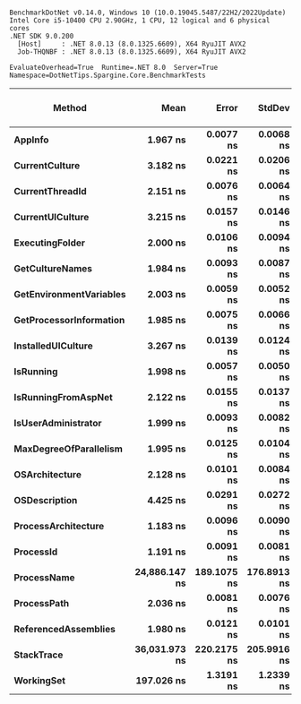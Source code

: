 ```

BenchmarkDotNet v0.14.0, Windows 10 (10.0.19045.5487/22H2/2022Update)
Intel Core i5-10400 CPU 2.90GHz, 1 CPU, 12 logical and 6 physical cores
.NET SDK 9.0.200
  [Host]     : .NET 8.0.13 (8.0.1325.6609), X64 RyuJIT AVX2
  Job-THQNBF : .NET 8.0.13 (8.0.1325.6609), X64 RyuJIT AVX2

EvaluateOverhead=True  Runtime=.NET 8.0  Server=True  
Namespace=DotNetTips.Spargine.Core.BenchmarkTests  

```
| Method                  | Mean          | Error       | StdDev      | StdErr     | Min           | Q1            | Median        | Q3            | Max           | Op/s          | CI99.9% Margin | Iterations | Kurtosis | MValue | Skewness | Rank | LogicalGroup | Baseline | Code Size | Completed Work Items | Lock Contentions | Exceptions | Gen0   | Allocated |
|------------------------ |--------------:|------------:|------------:|-----------:|--------------:|--------------:|--------------:|--------------:|--------------:|--------------:|---------------:|-----------:|---------:|-------:|---------:|-----:|------------- |--------- |----------:|---------------------:|-----------------:|-----------:|-------:|----------:|
| **AppInfo**                 |      **1.967 ns** |   **0.0077 ns** |   **0.0068 ns** |  **0.0018 ns** |      **1.955 ns** |      **1.963 ns** |      **1.968 ns** |      **1.972 ns** |      **1.980 ns** | **508,364,248.8** |       **6.999 ns** |      **14.00** |    **1.972** |  **2.000** |  **-0.0288** |    **2** | *****            | **No**       |   **2,454 B** |                    **-** |                **-** |          **-** |      **-** |         **-** |
| **CurrentCulture**          |      **3.182 ns** |   **0.0221 ns** |   **0.0206 ns** |  **0.0053 ns** |      **3.154 ns** |      **3.164 ns** |      **3.182 ns** |      **3.196 ns** |      **3.226 ns** | **314,246,788.6** |       **7.497 ns** |      **15.00** |    **2.121** |  **2.000** |   **0.2823** |    **4** | *****            | **No**       |     **180 B** |                    **-** |                **-** |          **-** |      **-** |         **-** |
| **CurrentThreadId**         |      **2.151 ns** |   **0.0076 ns** |   **0.0064 ns** |  **0.0018 ns** |      **2.140 ns** |      **2.148 ns** |      **2.150 ns** |      **2.155 ns** |      **2.164 ns** | **465,004,043.5** |       **6.499 ns** |      **13.00** |    **2.364** |  **2.000** |   **0.1984** |    **3** | *****            | **No**       |   **2,431 B** |                    **-** |                **-** |          **-** |      **-** |         **-** |
| **CurrentUICulture**        |      **3.215 ns** |   **0.0157 ns** |   **0.0146 ns** |  **0.0038 ns** |      **3.198 ns** |      **3.204 ns** |      **3.210 ns** |      **3.223 ns** |      **3.250 ns** | **311,041,785.6** |       **7.498 ns** |      **15.00** |    **2.724** |  **2.000** |   **0.9006** |    **4** | *****            | **No**       |     **199 B** |                    **-** |                **-** |          **-** |      **-** |         **-** |
| **ExecutingFolder**         |      **2.000 ns** |   **0.0106 ns** |   **0.0094 ns** |  **0.0025 ns** |      **1.984 ns** |      **1.996 ns** |      **2.000 ns** |      **2.005 ns** |      **2.019 ns** | **500,041,238.9** |       **6.999 ns** |      **14.00** |    **2.343** |  **2.000** |   **0.2011** |    **2** | *****            | **No**       |     **179 B** |                    **-** |                **-** |          **-** |      **-** |         **-** |
| **GetCultureNames**         |      **1.984 ns** |   **0.0093 ns** |   **0.0087 ns** |  **0.0022 ns** |      **1.974 ns** |      **1.978 ns** |      **1.980 ns** |      **1.990 ns** |      **2.003 ns** | **504,039,669.8** |       **7.499 ns** |      **15.00** |    **2.305** |  **2.000** |   **0.7341** |    **2** | *****            | **No**       |     **179 B** |                    **-** |                **-** |          **-** |      **-** |         **-** |
| **GetEnvironmentVariables** |      **2.003 ns** |   **0.0059 ns** |   **0.0052 ns** |  **0.0014 ns** |      **1.993 ns** |      **1.999 ns** |      **2.006 ns** |      **2.007 ns** |      **2.010 ns** | **499,174,998.9** |       **6.999 ns** |      **14.00** |    **1.884** |  **2.000** |  **-0.4969** |    **2** | *****            | **No**       |     **179 B** |                    **-** |                **-** |          **-** |      **-** |         **-** |
| **GetProcessorInformation** |      **1.985 ns** |   **0.0075 ns** |   **0.0066 ns** |  **0.0018 ns** |      **1.975 ns** |      **1.982 ns** |      **1.986 ns** |      **1.989 ns** |      **1.998 ns** | **503,659,841.1** |       **6.999 ns** |      **14.00** |    **2.254** |  **2.000** |   **0.0182** |    **2** | *****            | **No**       |     **179 B** |                    **-** |                **-** |          **-** |      **-** |         **-** |
| **InstalledUICulture**      |      **3.267 ns** |   **0.0139 ns** |   **0.0124 ns** |  **0.0033 ns** |      **3.250 ns** |      **3.256 ns** |      **3.268 ns** |      **3.275 ns** |      **3.292 ns** | **306,061,507.9** |       **6.998 ns** |      **14.00** |    **2.009** |  **2.000** |   **0.2634** |    **4** | *****            | **No**       |      **81 B** |                    **-** |                **-** |          **-** |      **-** |         **-** |
| **IsRunning**               |      **1.998 ns** |   **0.0057 ns** |   **0.0050 ns** |  **0.0013 ns** |      **1.989 ns** |      **1.995 ns** |      **1.997 ns** |      **1.999 ns** |      **2.008 ns** | **500,602,990.5** |       **6.999 ns** |      **14.00** |    **2.626** |  **2.000** |   **0.4430** |    **2** | *****            | **No**       |     **179 B** |                    **-** |                **-** |          **-** |      **-** |         **-** |
| **IsRunningFromAspNet**     |      **2.122 ns** |   **0.0155 ns** |   **0.0137 ns** |  **0.0037 ns** |      **2.097 ns** |      **2.118 ns** |      **2.122 ns** |      **2.132 ns** |      **2.139 ns** | **471,293,995.0** |       **6.998 ns** |      **14.00** |    **2.005** |  **2.000** |  **-0.6341** |    **3** | *****            | **No**       |     **179 B** |                    **-** |                **-** |          **-** |      **-** |         **-** |
| **IsUserAdministrator**     |      **1.999 ns** |   **0.0093 ns** |   **0.0082 ns** |  **0.0022 ns** |      **1.984 ns** |      **1.993 ns** |      **2.000 ns** |      **2.004 ns** |      **2.012 ns** | **500,262,069.6** |       **6.999 ns** |      **14.00** |    **1.874** |  **2.000** |  **-0.0889** |    **2** | *****            | **No**       |     **179 B** |                    **-** |                **-** |          **-** |      **-** |         **-** |
| **MaxDegreeOfParallelism**  |      **1.995 ns** |   **0.0125 ns** |   **0.0104 ns** |  **0.0029 ns** |      **1.981 ns** |      **1.988 ns** |      **1.993 ns** |      **2.002 ns** |      **2.017 ns** | **501,232,999.0** |       **6.499 ns** |      **13.00** |    **2.075** |  **2.000** |   **0.5109** |    **2** | *****            | **No**       |     **179 B** |                    **-** |                **-** |          **-** |      **-** |         **-** |
| **OSArchitecture**          |      **2.128 ns** |   **0.0101 ns** |   **0.0084 ns** |  **0.0023 ns** |      **2.110 ns** |      **2.124 ns** |      **2.128 ns** |      **2.133 ns** |      **2.143 ns** | **469,904,566.4** |       **6.499 ns** |      **13.00** |    **2.675** |  **2.000** |  **-0.3377** |    **3** | *****            | **No**       |     **216 B** |                    **-** |                **-** |          **-** |      **-** |         **-** |
| **OSDescription**           |      **4.425 ns** |   **0.0291 ns** |   **0.0272 ns** |  **0.0070 ns** |      **4.381 ns** |      **4.403 ns** |      **4.429 ns** |      **4.439 ns** |      **4.478 ns** | **225,976,283.9** |       **7.496 ns** |      **15.00** |    **2.040** |  **2.000** |   **0.1943** |    **5** | *****            | **No**       |   **1,092 B** |                    **-** |                **-** |          **-** |      **-** |         **-** |
| **ProcessArchitecture**     |      **1.183 ns** |   **0.0096 ns** |   **0.0090 ns** |  **0.0023 ns** |      **1.166 ns** |      **1.176 ns** |      **1.185 ns** |      **1.189 ns** |      **1.199 ns** | **845,263,565.9** |       **7.499 ns** |      **15.00** |    **2.110** |  **2.000** |   **0.0050** |    **1** | *****            | **No**       |      **36 B** |                    **-** |                **-** |          **-** |      **-** |         **-** |
| **ProcessId**               |      **1.191 ns** |   **0.0091 ns** |   **0.0081 ns** |  **0.0022 ns** |      **1.180 ns** |      **1.185 ns** |      **1.189 ns** |      **1.196 ns** |      **1.210 ns** | **839,746,920.4** |       **6.999 ns** |      **14.00** |    **2.766** |  **2.000** |   **0.8289** |    **1** | *****            | **No**       |      **60 B** |                    **-** |                **-** |          **-** |      **-** |         **-** |
| **ProcessName**             | **24,886.147 ns** | **189.1075 ns** | **176.8913 ns** | **45.6731 ns** | **24,623.317 ns** | **24,774.487 ns** | **24,815.398 ns** | **24,980.768 ns** | **25,265.898 ns** |      **40,183.0** |     **-15.337 ns** |      **15.00** |    **2.312** |  **2.000** |   **0.7068** |    **7** | *****            | **No**       |     **816 B** |                    **-** |                **-** |          **-** |      **-** |     **456 B** |
| **ProcessPath**             |      **2.036 ns** |   **0.0081 ns** |   **0.0076 ns** |  **0.0020 ns** |      **2.018 ns** |      **2.033 ns** |      **2.035 ns** |      **2.040 ns** |      **2.046 ns** | **491,220,770.3** |       **7.499 ns** |      **15.00** |    **2.758** |  **2.000** |  **-0.5506** |    **2** | *****            | **No**       |   **2,458 B** |                    **-** |                **-** |          **-** |      **-** |         **-** |
| **ReferencedAssemblies**    |      **1.980 ns** |   **0.0121 ns** |   **0.0101 ns** |  **0.0028 ns** |      **1.963 ns** |      **1.978 ns** |      **1.980 ns** |      **1.984 ns** |      **2.003 ns** | **504,925,312.8** |       **6.499 ns** |      **13.00** |    **2.777** |  **2.000** |   **0.3665** |    **2** | *****            | **No**       |     **179 B** |                    **-** |                **-** |          **-** |      **-** |         **-** |
| **StackTrace**              | **36,031.973 ns** | **220.2175 ns** | **205.9916 ns** | **53.1868 ns** | **35,758.591 ns** | **35,864.841 ns** | **36,024.631 ns** | **36,123.834 ns** | **36,485.696 ns** |      **27,753.1** |     **-19.093 ns** |      **15.00** |    **2.559** |  **2.000** |   **0.6206** |    **8** | *****            | **No**       |     **163 B** |                    **-** |                **-** |          **-** | **0.1831** |   **19842 B** |
| **WorkingSet**              |    **197.026 ns** |   **1.3191 ns** |   **1.2339 ns** |  **0.3186 ns** |    **195.066 ns** |    **195.844 ns** |    **197.521 ns** |    **198.009 ns** |    **198.877 ns** |   **5,075,484.0** |       **7.341 ns** |      **15.00** |    **1.487** |  **2.000** |  **-0.2823** |    **6** | *****            | **No**       |     **341 B** |                    **-** |                **-** |          **-** |      **-** |         **-** |
